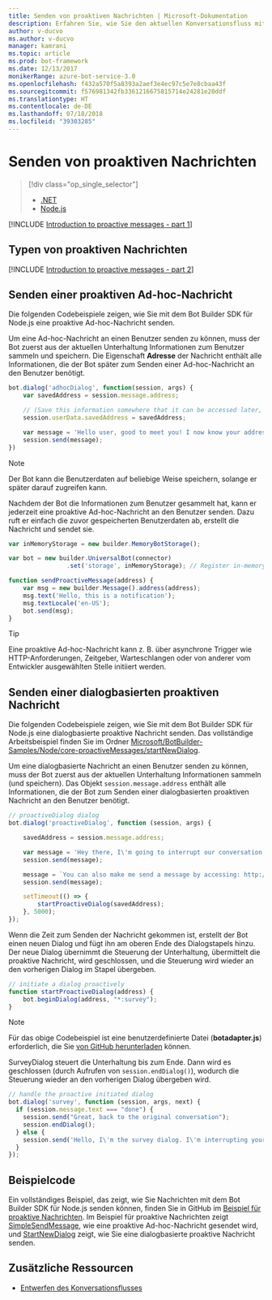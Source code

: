 ```yaml
---
title: Senden von proaktiven Nachrichten | Microsoft-Dokumentation
description: Erfahren Sie, wie Sie den aktuellen Konversationsfluss mit dem Bot Builder SDK für Node.js und einer proaktiven Nachricht unterbrechen
author: v-ducvo
ms.author: v-ducvo
manager: kamrani
ms.topic: article
ms.prod: bot-framework
ms.date: 12/13/2017
monikerRange: azure-bot-service-3.0
ms.openlocfilehash: f432a570f5a8393a2aef3e4ec97c5e7e8cbaa43f
ms.sourcegitcommit: f576981342fb3361216675815714e24281e20ddf
ms.translationtype: HT
ms.contentlocale: de-DE
ms.lasthandoff: 07/18/2018
ms.locfileid: "39303285"
---
```

# <a name="send-proactive-messages"></a>Senden von proaktiven Nachrichten
> [!div class="op_single_selector"]
> - [.NET](../dotnet/bot-builder-dotnet-proactive-messages.md)
> - [Node.js](../nodejs/bot-builder-nodejs-proactive-messages.md)

[!INCLUDE [Introduction to proactive messages - part 1](../includes/snippet-proactive-messages-intro-1.md)]

## <a name="types-of-proactive-messages"></a>Typen von proaktiven Nachrichten

[!INCLUDE [Introduction to proactive messages - part 2](../includes/snippet-proactive-messages-intro-2.md)]

## <a name="send-an-ad-hoc-proactive-message"></a>Senden einer proaktiven Ad-hoc-Nachricht

Die folgenden Codebeispiele zeigen, wie Sie mit dem Bot Builder SDK für Node.js eine proaktive Ad-hoc-Nachricht senden.

Um eine Ad-hoc-Nachricht an einen Benutzer senden zu können, muss der Bot zuerst aus der aktuellen Unterhaltung Informationen zum Benutzer sammeln und speichern. Die Eigenschaft **Adresse** der Nachricht enthält alle Informationen, die der Bot später zum Senden einer Ad-hoc-Nachricht an den Benutzer benötigt. 

```javascript
bot.dialog('adhocDialog', function(session, args) {
    var savedAddress = session.message.address;

    // (Save this information somewhere that it can be accessed later, such as in a database, or session.userData)
    session.userData.savedAddress = savedAddress;

    var message = 'Hello user, good to meet you! I now know your address and can send you notifications in the future.';
    session.send(message);
})
```

> [!NOTE]
> Der Bot kann die Benutzerdaten auf beliebige Weise speichern, solange er später darauf zugreifen kann.

Nachdem der Bot die Informationen zum Benutzer gesammelt hat, kann er jederzeit eine proaktive Ad-hoc-Nachricht an den Benutzer senden. Dazu ruft er einfach die zuvor gespeicherten Benutzerdaten ab, erstellt die Nachricht und sendet sie.

```javascript
var inMemoryStorage = new builder.MemoryBotStorage();

var bot = new builder.UniversalBot(connector)
                .set('storage', inMemoryStorage); // Register in-memory storage 

function sendProactiveMessage(address) {
    var msg = new builder.Message().address(address);
    msg.text('Hello, this is a notification');
    msg.textLocale('en-US');
    bot.send(msg);
}
```

> [!TIP]
> Eine proaktive Ad-hoc-Nachricht kann z. B. über asynchrone Trigger wie HTTP-Anforderungen, Zeitgeber, Warteschlangen oder von anderer vom Entwickler ausgewählten Stelle initiiert werden.

## <a name="send-a-dialog-based-proactive-message"></a>Senden einer dialogbasierten proaktiven Nachricht

Die folgenden Codebeispiele zeigen, wie Sie mit dem Bot Builder SDK für Node.js eine dialogbasierte proaktive Nachricht senden. Das vollständige Arbeitsbeispiel finden Sie im Ordner [Microsoft/BotBuilder-Samples/Node/core-proactiveMessages/startNewDialog](https://github.com/Microsoft/BotBuilder-Samples/tree/master/Node/core-proactiveMessages/startNewDialog).

Um eine dialogbasierte Nachricht an einen Benutzer senden zu können, muss der Bot zuerst aus der aktuellen Unterhaltung Informationen sammeln (und speichern). Das Objekt `session.message.address` enthält alle Informationen, die der Bot zum Senden einer dialogbasierten proaktiven Nachricht an den Benutzer benötigt. 

```javascript
// proactiveDialog dialog
bot.dialog('proactiveDialog', function (session, args) {

    savedAddress = session.message.address;

    var message = 'Hey there, I\'m going to interrupt our conversation and start a survey in five seconds...';
    session.send(message);

    message = `You can also make me send a message by accessing: http://localhost:${server.address().port}/api/CustomWebApi`;
    session.send(message);

    setTimeout(() => {
        startProactiveDialog(savedAddress);
    }, 5000);
});
```

Wenn die Zeit zum Senden der Nachricht gekommen ist, erstellt der Bot einen neuen Dialog und fügt ihn am oberen Ende des Dialogstapels hinzu. Der neue Dialog übernimmt die Steuerung der Unterhaltung, übermittelt die proaktive Nachricht, wird geschlossen, und die Steuerung wird wieder an den vorherigen Dialog im Stapel übergeben. 

```javascript
// initiate a dialog proactively 
function startProactiveDialog(address) {
    bot.beginDialog(address, "*:survey");
}
```

> [!NOTE]
> Für das obige Codebeispiel ist eine benutzerdefinierte Datei (**botadapter.js**) erforderlich, die Sie [von GitHub herunterladen](https://github.com/Microsoft/BotBuilder-Samples/blob/master/Node/core-proactiveMessages/startNewDialog/botadapter.js) können.

SurveyDialog steuert die Unterhaltung bis zum Ende. Dann wird es geschlossen (durch Aufrufen von `session.endDialog()`), wodurch die Steuerung wieder an den vorherigen Dialog übergeben wird. 


```javascript
// handle the proactive initiated dialog
bot.dialog('survey', function (session, args, next) {
  if (session.message.text === "done") {
    session.send("Great, back to the original conversation");
    session.endDialog();
  } else {
    session.send('Hello, I\'m the survey dialog. I\'m interrupting your conversation to ask you a question. Type "done" to resume');
  }
});
```

## <a name="sample-code"></a>Beispielcode

Ein vollständiges Beispiel, das zeigt, wie Sie Nachrichten mit dem Bot Builder SDK für Node.js senden können, finden Sie in GitHub im <a href="https://github.com/Microsoft/BotBuilder-Samples/tree/master/Node/core-proactiveMessages" target="_blank">Beispiel für proaktive Nachrichten</a>. Im Beispiel für proaktive Nachrichten zeigt <a href="https://github.com/Microsoft/BotBuilder-Samples/tree/master/Node/core-proactiveMessages/simpleSendMessage" target="_blank">SimpleSendMessage</a>, wie eine proaktive Ad-hoc-Nachricht gesendet wird, und <a href="https://github.com/Microsoft/BotBuilder-Samples/tree/master/Node/core-proactiveMessages/startNewDialog" target="_blank">StartNewDialog</a> zeigt, wie Sie eine dialogbasierte proaktive Nachricht senden.

## <a name="additional-resources"></a>Zusätzliche Ressourcen

- [Entwerfen des Konversationsflusses](../bot-service-design-conversation-flow.md)
